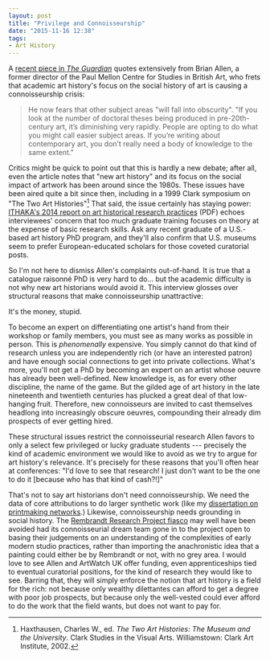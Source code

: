 ```yaml
---
layout: post
title: "Privilege and Connoisseurship"
date: "2015-11-16 12:38"
tags:
- Art History
---
```


A [recent piece in _The Guardian_][guardian] quotes extensively from Brian Allen, a former director of the Paul Mellon Centre for Studies in British Art, who frets that academic art history's focus on the social history of art is causing a connoisseurship crisis:

>He now fears that other subject areas "will fall into obscurity". "If you look at the number of doctoral theses being produced in pre-20th-century art, it’s diminishing very rapidly. People are opting to do what you might call easier subject areas. If you’re writing about contemporary art, you don’t really need a body of knowledge to the same extent."

Critics might be quick to point out that this is hardly a new debate; after all, even the article notes that "new art history" and its focus on the social impact of artwork has been around since the 1980s.
These issues have been aired quite a bit since then, including in a 1999 Clark symposium on "The Two Art Histories"[^haxt]
That said, the issue certainly has staying power: [ITHAKA's 2014 report on art historical research practices][ithaka] (PDF) echoes interviewees' concern that too much graduate training focuses on theory at the expense of basic research skills.
Ask any recent graduate of a U.S.-based art history PhD program, and they'll also confirm that U.S. museums seem to prefer European-educated scholars for those coveted curatorial posts.

So I'm not here to dismiss Allen's complaints out-of-hand.
It is true that a catalogue raisonné PhD is very hard to do... but the academic
difficulty is not why new art historians would avoid it.
This interview glosses over structural reasons that make connoisseurship unattractive:

It's the money, stupid.

To become an expert on differentiating one artist's hand from their workshop or family members, you must see as many works as possible in person.
This is _phenomenally_ expensive.
You simply cannot do that kind of research unless you are independently rich (or have an interested patron) and have enough social connections to get into private collections.
What's more, you'll not get a PhD by becoming an expert on an artist whose oeuvre has already been well-defined.
New knowledge is, as for every other discipline, the name of the game.
But the gilded age of art history in the late nineteenth and twentieth centuries has plucked a great deal of that low-hanging fruit.
Therefore, new connoisseurs are invited to cast themselves headlong into increasingly obscure oeuvres, compounding their already dim prospects of ever getting hired.

These structural issues restrict the connoisseurial research Allen favors to only a select few privileged or lucky graduate students --- precisely the kind of academic environment we would like to avoid as we try to argue for art history's relevance.
It's precisely for these reasons that you'll often hear at conferences: "I'd love to see that research! I just don't want to be the one to do it [because who has that kind of cash?!]"

That's not to say art historians don't need connoisseurship.
We need the data of core attributions to do larger synthetic work (like my [dissertation on printmaking networks](/dissertation).)
Likewise, connoisseurship needs grounding in social history.
The [Rembrandt Research Project fiasco][rrp] may well have been avoided had its connoisseurial dream team gone in to the project open to basing their judgements on an understanding of the complexities of early modern studio practices, rather than importing the anachronistic idea that a painting could either be by Rembrandt or not, with no grey area.
I would love to see Allen and ArtWatch UK offer funding, even apprenticeships tied to eventual curatorial positions, for the kind of research they would like to see.
Barring that, they will simply enforce the notion that art history is a field for the rich: not because only wealthy dilettantes can afford to get a degree with poor job prospects, but because only the well-vested could ever afford to do the work that the field wants, but does not want to pay for.

[guardian]: http://www.theguardian.com/education/2015/nov/15/art-historians-fail-spot-differences-paintings-canaletto-bellotto

[^haxt]: Haxthausen, Charles W., ed. _The Two Art Histories: The Museum and the University_. Clark Studies in the Visual Arts. Williamstown: Clark Art Institute, 2002.

[ithaka]: http://www.sr.ithaka.org/wp-content/mig/files/Preparing_for_the_future_of_research_services_for_art_history.pdf

[rrp]: http://www.burlington.org.uk/archive/editorial/the-rembrandt-research-project-and-its-denouement
